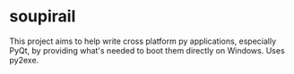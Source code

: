 soupirail
=========

This project aims to help write cross platform py applications, especially PyQt, by providing what's needed to boot them directly on Windows. Uses py2exe.